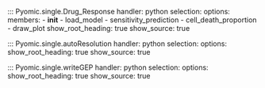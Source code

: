 

::: Pyomic.single.Drug_Response
    handler: python
    selection:
        options:
        members:
            - __init__
            - load_model
            - sensitivity_prediction
            - cell_death_proportion
            - draw_plot
        show_root_heading: true
        show_source: true

::: Pyomic.single.autoResolution
    handler: python
    selection:
        options:
        show_root_heading: true
        show_source: true

::: Pyomic.single.writeGEP
    handler: python
    selection:
        options:
        show_root_heading: true
        show_source: true
